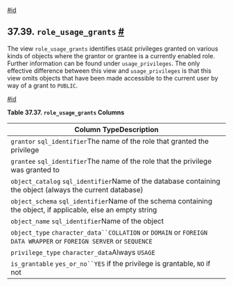 [#id](#INFOSCHEMA-ROLE-USAGE-GRANTS)

## 37.39. `role_usage_grants` [#](#INFOSCHEMA-ROLE-USAGE-GRANTS)

The view `role_usage_grants` identifies `USAGE` privileges granted on various kinds of objects where the grantor or grantee is a currently enabled role. Further information can be found under `usage_privileges`. The only effective difference between this view and `usage_privileges` is that this view omits objects that have been made accessible to the current user by way of a grant to `PUBLIC`.

[#id](#id-1.7.6.43.3)

**Table 37.37. `role_usage_grants` Columns**

| Column TypeDescription                                                                                            |
| ----------------------------------------------------------------------------------------------------------------- |
| `grantor` `sql_identifier`The name of the role that granted the privilege                                         |
| `grantee` `sql_identifier`The name of the role that the privilege was granted to                                  |
| `object_catalog` `sql_identifier`Name of the database containing the object (always the current database)         |
| `object_schema` `sql_identifier`Name of the schema containing the object, if applicable, else an empty string     |
| `object_name` `sql_identifier`Name of the object                                                                  |
| `object_type` `character_data``COLLATION` or `DOMAIN` or `FOREIGN DATA WRAPPER` or `FOREIGN SERVER` or `SEQUENCE` |
| `privilege_type` `character_data`Always `USAGE`                                                                   |
| `is_grantable` `yes_or_no``YES` if the privilege is grantable, `NO` if not                                        |
